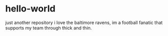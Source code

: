 # hello-world
just another repository
i love the baltimore ravens, im a football fanatic that supports my team through thick and thin.
